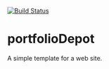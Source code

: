 [![Build Status](https://codefirst.iut.uca.fr/api/badges/patrick.brugiere/portfolioDepot/status.svg)](https://codefirst.iut.uca.fr/patrick.brugiere/portfolioDepot)  

# portfolioDepot

A simple template for a web site. 